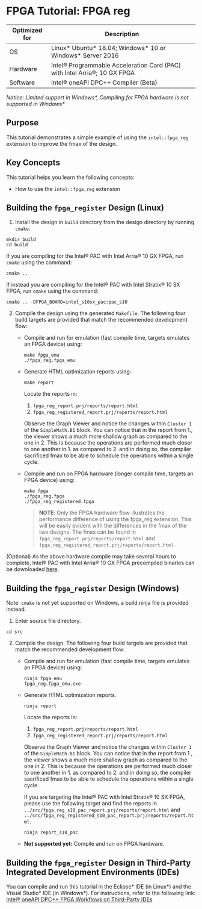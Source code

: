 # FPGA Tutorial: FPGA reg

| Optimized for                     | Description
---                                 |---
| OS                                | Linux* Ubuntu* 18.04; Windows* 10 or Windows* Server 2016
| Hardware                          | Intel® Programmable Acceleration Card (PAC) with Intel Arria®; 10 GX FPGA
| Software                          | Intel® oneAPI DPC++ Compiler (Beta) 

_Notice: Limited support in Windows*, Compiling for FPGA hardware is not supported in Windows*_

## Purpose
This tutorial demonstrates a simple example of using the `intel::fpga_reg` extension to improve the fmax of the design.

## Key Concepts
This tutorial helps you learn the following concepts:
* How to use the `intel::fpga_reg` extension


## Building the `fpga_register` Design (Linux)

1. Install the design in `build` directory from the design directory by running `cmake`:

  ```
  mkdir build
  cd build
  ```

  If you are compiling for the Intel® PAC with Intel Arria® 10 GX FPGA, run `cmake` using the command:

  ```
  cmake ..
  ```

  If instead you are compiling for the Intel® PAC with Intel Stratix® 10 SX FPGA, run `cmake` using the command:

  ```
  cmake .. -DFPGA_BOARD=intel_s10sx_pac:pac_s10
  ```

2. Compile the design using the generated `Makefile`. The following four build targets are provided that match the recommended development flow:

   * Compile and run for emulation (fast compile time, targets emulates an FPGA device) using:
     ```
     make fpga_emu
     ./fpga_reg.fpga_emu
     ```

   * Generate HTML optimization reports using:
     ```
     make report
     ```
     Locate the reports in:
     1. `fpga_reg_report.prj/reports/report.html` 
     2. `fpga_reg_registered_report.prj/reports/report.html`

     Observe the Graph Viewer and notice the changes within `Cluster 1` of the `SimpleMath.B1` block.
     You can notice that in the report from 1., the viewer shows a much more shallow graph as compared to the one in 2.
     This is because the operations are performed much closer to one another in 1. as compared to 2. and in doing so, the compiler sacrificed fmax to be able to schedule the operations within a single cycle.

   * Compile and run on FPGA hardware (longer compile time, targets an FPGA device) using:
     ```
     make fpga
     ./fpga_reg.fpga
     ./fpga_reg_registered.fpga
     ```
     >**NOTE**: Only the FPGA hardware flow illustrates the performance difference of using the fpga_reg extension. This will be easily evident with the differences in the fmax of the two designs. The fmax can be found in `fpga_reg_report.prj/reports/report.html` and `fpga_reg_registered_report.prj/reports/report.html`.


(Optional) As the above hardware compile may take several hours to complete, Intel® PAC with Intel Arria® 10 GX FPGA precompiled binaries can be downloaded <a href="https://software.intel.com/content/dam/develop/external/us/en/documents/fpga_reg.fpga.tar.gz" download>here</a>.


## Building the `fpga_register` Design (Windows)

Note: `cmake` is not yet supported on Windows, a build.ninja file is provided instead. 

1. Enter source file directory.

```
cd src
```

2. Compile the design. The following four build targets are provided that match the recommended development flow:

   * Compile and run for emulation (fast compile time, targets emulates an FPGA device) using:
     ```
     ninja fpga_emu
     fpga_reg.fpga_emu.exe
     ```

   * Generate HTML optimization reports.
     ```
     ninja report
     ```
     Locate the reports in:
     1. `fpga_reg_report.prj/reports/report.html` 
     2. `fpga_reg_registered_report.prj/reports/report.html`

     Observe the Graph Viewer and notice the changes within `Cluster 1` of the `SimpleMath.B1` block.
     You can notice that in the report from 1., the viewer shows a much more shallow graph as compared to the one in 2.
     This is because the operations are performed much closer to one another in 1. as compared to 2. and in doing so, the compiler sacrificed fmax to be able to schedule the operations within a single cycle.

     If you are targeting the Intel® PAC with Intel Stratix® 10 SX FPGA, please use the following target and find the reports in `../src/fpga_reg_s10_pac_report.prj/reports/report.html` and `../src/fpga_reg_registered_s10_pac_report.prj/reports/report.html`.

     ```
     ninja report_s10_pac
     ```

   * **Not supported yet:** Compile and run on FPGA hardware.


## Building the `fpga_register` Design in Third-Party Integrated Development Environments (IDEs)

You can compile and run this tutorial in the Eclipse* IDE (in Linux*) and the Visual Studio* IDE (in Windows*). For instructions, refer to the following link: [Intel® oneAPI DPC++ FPGA Workflows on Third-Party IDEs](https://software.intel.com/en-us/articles/intel-oneapi-dpcpp-fpga-workflow-on-ide)
